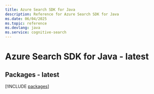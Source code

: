 ```yaml
---
title: Azure Search SDK for Java
description: Reference for Azure Search SDK for Java
ms.date: 06/04/2025
ms.topic: reference
ms.devlang: java
ms.service: cognitive-search
---
```

# Azure Search SDK for Java - latest
## Packages - latest
[!INCLUDE [packages](search-index.md)]